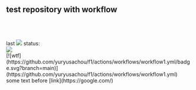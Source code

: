 <h2>test repository with workflow</h2><br><br><br>
last <img src="https://img.shields.io/badge/github%20actions-%232671E5.svg?style=for-the-badge&logo=githubactions&logoColor=white"> status:<br>
<img src="https://github.com/yuryusachou/f1/actions/workflows/workflow1.yml/badge.svg?branch=main")><br>
[![wtf](https://github.com/yuryusachou/f1/actions/workflows/workflow1.yml/badge.svg?branch=main)](https://github.com/yuryusachou/f1/actions/workflows/workflow1.yml)
some text before [link](https://google.com/)
